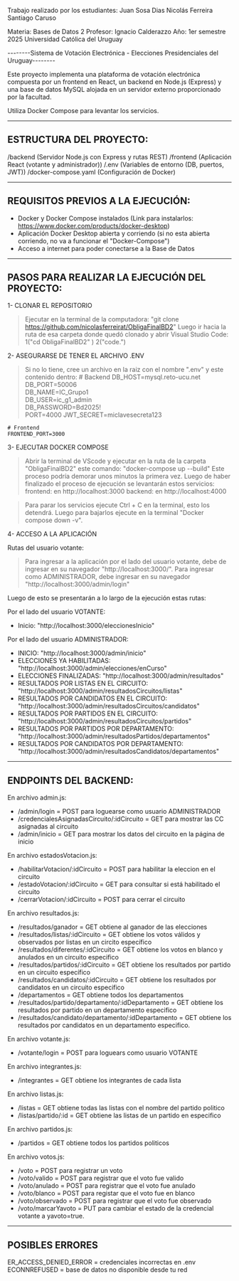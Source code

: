Trabajo realizado por los estudiantes:
Juan Sosa Dias
Nicolás Ferreira
Santiago Caruso

Materia: Bases de Datos 2
Profesor: Ignacio Calderazzo
Año: 1er semestre 2025
Universidad Católica del Uruguay








--------Sistema de Votación Electrónica - Elecciones Presidenciales del Uruguay--------


Este proyecto implementa una plataforma de votación electrónica compuesta por un frontend en React, un backend en Node.js (Express) y una base de datos MySQL alojada en un servidor externo proporcionado por la facultad.

Utiliza Docker Compose para levantar los servicios.


------------------------
ESTRUCTURA DEL PROYECTO:
------------------------

/backend   (Servidor Node.js con Express y rutas REST)
/frontend  (Aplicación React (votante y administrador))
/.env      (Variables de entorno (DB, puertos, JWT))
/docker-compose.yaml (Configuración de Docker)


----------------------------------
REQUISITOS PREVIOS A LA EJECUCIÓN:
----------------------------------

- Docker y Docker Compose instalados (Link para instalarlos: https://www.docker.com/products/docker-desktop)
- Aplicación Docker Desktop abierta y corriendo (si no esta abierta corriendo, no va a funcionar el "Docker-Compose")
- Acceso a internet para poder conectarse a la Base de Datos


----------------------------------------------
PASOS PARA REALIZAR LA EJECUCIÓN DEL PROYECTO:
----------------------------------------------

1- CLONAR EL REPOSITORIO

> Ejecutar en la terminal de la computadora: "git clone https://github.com/nicolasferreirat/ObligaFinalBD2"
> Luego ir hacia la ruta de esa carpeta donde quedó clonado y abrir Visual Studio Code: 1("cd ObligaFinalBD2" ) 2("code.")


2- ASEGURARSE DE TENER EL ARCHIVO .ENV

> Si no lo tiene, cree un archivo en la raiz con el nombre ".env" y este contenido dentro:
    # Backend
    DB_HOST=mysql.reto-ucu.net   
    DB_PORT=50006               
    DB_NAME=IC_Grupo1      
    DB_USER=ic_g1_admin         
    DB_PASSWORD=Bd2025!    
    PORT=4000
    JWT_SECRET=miclavesecreta123

    # Frontend
    FRONTEND_PORT=3000


3- EJECUTAR DOCKER COMPOSE

>Abrir la terminal de VScode y ejecutar en la ruta de la carpeta "ObligaFinalBD2" este comando: "docker-compose up --build"
>Este proceso podría demorar unos minutos la primera vez.
>Luego de haber finalizado el proceso de ejecución se levantarán estos servicios:
>frontend: en http://localhost:3000
>backend: en http://localhost:4000

>Para parar los servicios ejecute Ctrl + C en la terminal, esto los detendrá.
>Luego para bajarlos ejecute en la terminal "Docker compose down -v".


4- ACCESO A LA APLICACIÓN

Rutas del usuario votante:
> Para ingresar a la aplicación por el lado del usuario votante, debe de ingresar en su navegador "http://localhost:3000/".
> Para ingresar como ADMINISTRADOR, debe ingresar en su navegador "http://localhost:3000/admin/login"

Luego de esto se presentarán a lo largo de la ejecución estas rutas:

Por el lado del usuario VOTANTE:
- Inicio: "http://localhost:3000/eleccionesInicio"

Por el lado del usuario ADMINISTRADOR:
- INICIO:                                     "http://localhost:3000/admin/inicio"
- ELECCIONES YA HABILITADAS:                  "http://localhost:3000/admin/elecciones/enCurso"
- ELECCIONES FINALIZADAS:                     "http://localhost:3000/admin/resultados"
- RESULTADOS POR LISTAS EN EL CIRCUITO:       "http://localhost:3000/admin/resultadosCircuitos/listas"
- RESULTADOS POR CANDIDATOS EN EL CIRCUITO:   "http://localhost:3000/admin/resultadosCircuitos/candidatos"
- RESULTADOS POR PARTIDOS EN EL CIRCUITO:     "http://localhost:3000/admin/resultadosCircuitos/partidos"
- RESULTADOS POR PARTIDOS POR DEPARTAMENTO:   "http://localhost:3000/admin/resultadosPartidos/departamentos"
- RESULTADOS POR CANDIDATOS POR DEPARTAMENTO: "http://localhost:3000/admin/resultadosCandidatos/departamentos"


----------------------
ENDPOINTS DEL BACKEND:
----------------------
En archivo admin.js:
- /admin/login  = POST para loguearse como usuario ADMINISTRADOR
- /credencialesAsignadasCircuito/:idCircuito = GET para mostrar las CC asignadas al circuito
- /admin/inicio = GET para mostrar los datos del circuito en la página de inicio

En archivo estadosVotacion.js:
- /habilitarVotacion/:idCircuito = POST para habilitar la eleccion en el circuito 
- /estadoVotacion/:idCircuito = GET para consultar si está habilitado el circuito
- /cerrarVotacion/:idCircuito = POST para cerrar el circuito

En archivo resultados.js:
- /resultados/ganador = GET obtiene al ganador de las elecciones
- /resultados/listas/:idCircuito = GET obtiene los votos válidos y observados por listas en un circito específico
- /resultados/diferentes/:idCircuito = GET obtiene los votos en blanco y anulados en un circuito especifico
- /resultados/partidos/:idCircuito = GET obtiene los resultados por partido en un circuito específico
- /resultados/candidatos/:idCircuito = GET obtiene los resultados por candidatos en un circuito especifico
- /departamentos = GET obtiene todos los departamentos 
- /resultados/partido/departamento/:idDepartamento = GET obtiene los resultados por partido en un departamento especifico
- /resultados/candidato/departamento/:idDepartamento = GET obtiene los resultados por candidatos en un departamento especifico.

En archivo votante.js:
- /votante/login = POST para loguears como usuario VOTANTE

En archivo integrantes.js:
- /integrantes = GET obtiene los integrantes de cada lista

En archivo listas.js:
- /listas = GET obtiene todas las listas con el nombre del partido politico
- /listas/partido/:id = GET obtiene las listas de un partido en especifico

En archivo partidos.js:
- /partidos = GET obtiene todos los partidos politicos

En archivo votos.js:
- /voto = POST para registrar un voto
- /voto/valido = POST para registrar que el voto fue valido
- /voto/anulado = POST para registrar que el voto fue anulado
- /voto/blanco = POST para registar que el voto fue en blanco
- /voto/observado = POST para registrar que el voto fue observado
- /voto/marcarYavoto = PUT para cambiar el estado de la credencial votante a yavoto=true.


-----------------
POSIBLES ERRORES
-----------------
ER_ACCESS_DENIED_ERROR = credenciales incorrectas en .env
ECONNREFUSED = base de datos no disponible desde tu red
